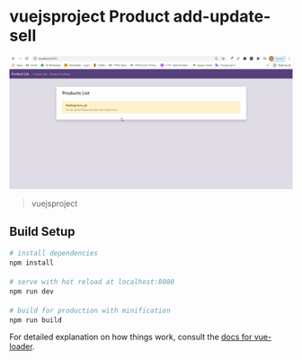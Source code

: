 # vuejsproject Product add-update-sell

![](https://github.com/Alice-63/Vuejs-Project/blob/main/product_vuejs.gif)

> vuejsproject

## Build Setup

``` bash
# install dependencies
npm install

# serve with hot reload at localhost:8080
npm run dev

# build for production with minification
npm run build
```

For detailed explanation on how things work, consult the [docs for vue-loader](http://vuejs.github.io/vue-loader).
